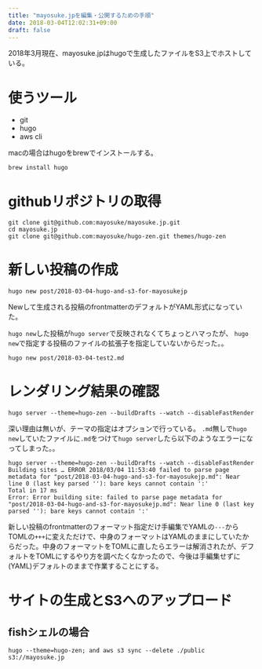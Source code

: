 ```yaml
---
title: "mayosuke.jpを編集・公開するための手順"
date: 2018-03-04T12:02:31+09:00
draft: false
---
```


2018年3月現在、mayosuke.jpはhugoで生成したファイルをS3上でホストしている。

# 使うツール
- git
- hugo
- aws cli

macの場合はhugoをbrewでインストールする。
```
brew install hugo
```

# githubリポジトリの取得

```
git clone git@github.com:mayosuke/mayosuke.jp.git
cd mayosuke.jp
git clone git@github.com:mayosuke/hugo-zen.git themes/hugo-zen
```

# 新しい投稿の作成

```
hugo new post/2018-03-04-hugo-and-s3-for-mayosukejp
```

Newして生成される投稿のfrontmatterのデフォルトがYAML形式になっていた。

`hugo new`した投稿が`hugo server`で反映されなくてちょっとハマったが、
`hugo new`で指定する投稿のファイルの拡張子を指定していないからだった。。
```
hugo new post/2018-03-04-test2.md
```

# レンダリング結果の確認

```
hugo server --theme=hugo-zen --buildDrafts --watch --disableFastRender
```

深い理由は無いが、テーマの指定はオプションで行っている。
`.md`無しで`hugo new`していたファイルに`.md`をつけて`hugo server`したら以下のようなエラーになってしまった。。

```
hugo server --theme=hugo-zen --buildDrafts --watch --disableFastRender
Building sites … ERROR 2018/03/04 11:53:40 failed to parse page metadata for "post/2018-03-04-hugo-and-s3-for-mayosukejp.md": Near line 0 (last key parsed ''): bare keys cannot contain ':'
Total in 17 ms
Error: Error building site: failed to parse page metadata for "post/2018-03-04-hugo-and-s3-for-mayosukejp.md": Near line 0 (last key parsed ''): bare keys cannot contain ':'
```

新しい投稿のfrontmatterのフォーマット指定だけ手編集でYAMLの`---`からTOMLの`+++`に変えただけで、中身のフォーマットはYAMLのままにしていたからだった。中身のフォーマットをTOMLに直したらエラーは解消されたが、デフォルトをTOMLにするやり方を調べたくなかったので、今後は手編集せずに(YAML)デフォルトのままで作業することにする。

# サイトの生成とS3へのアップロード

## fishシェルの場合
```
hugo --theme=hugo-zen; and aws s3 sync --delete ./public s3://mayosuke.jp
```

